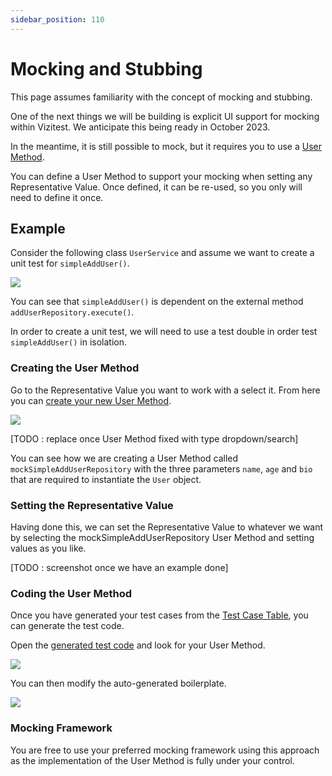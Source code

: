 ```yaml
---
sidebar_position: 110
---
```


# Mocking and Stubbing
This page assumes familiarity with the concept of mocking and stubbing. 

One of the next things we will be building is explicit UI support for mocking within Vizitest. We anticipate this being ready in October 2023.

In the meantime, it is still possible to mock, but it requires you to use a [User Method](ec-r-value-settings.md#instantiating-with-a-user-method).

You can define a User Method to support your mocking when setting any Representative Value. Once defined, it can be re-used, so you only will need to define it once.

## Example
Consider the following class ```UserService``` and assume we want to create a unit test for ```simpleAddUser()```.

![](mock-service-source.png)

You can see that ```simpleAddUser()``` is dependent on the external method ```addUserRepository.execute()```.

In order to create a unit test, we will need to use a test double in order test ```simpleAddUser()``` in isolation.

### Creating the User Method
Go to the Representative Value you want to work with a select it. From here you can [create your new User Method](ec-r-value-settings.md#instantiating-with-a-user-method).

![](mock-mock-config.png)

[TODO : replace once User Method fixed with type dropdown/search]

You can see how we are creating a User Method called ```mockSimpleAddUserRepository``` with the three parameters ```name```, ```age``` and ```bio``` that are required to instantiate the ```User``` object.

### Setting the Representative Value 
Having done this, we can set the Representative Value to whatever we want by selecting the mockSimpleAddUserRepository User Method and setting values as you like.

[TODO : screenshot once we have an example done]

### Coding the User Method
Once you have generated your test cases from the [Test Case Table](test-case-table.md), you can generate the test code.

Open the [generated test code](codegen.md) and look for your User Method.

![](mock-test-code-pre.png)

You can then modify the auto-generated boilerplate.

![](mock-test-code-post.png)

### Mocking Framework
You are free to use your preferred mocking framework using this approach as the implementation of the User Method is fully under your control.

